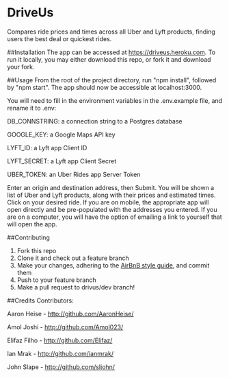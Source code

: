 # DriveUs
Compares ride prices and times across all Uber and Lyft products, finding users the best deal or quickest rides.

##Installation
The app can be accessed at https://driveus.heroku.com.  To run it locally, you may either download this repo, or fork it and download your fork.

##Usage
From the root of the project directory, run "npm install", followed by "npm start".  The app should now be accessible at localhost:3000.  

You will need to fill in the environment variables in the .env.example file, and rename it to .env:

DB_CONNSTRING: a connection string to a Postgres database

GOOGLE_KEY: a Google Maps API key

LYFT_ID: a Lyft app Client ID

LYFT_SECRET: a Lyft app Client Secret

UBER_TOKEN: an Uber Rides app Server Token

Enter an origin and destination address, then Submit.  You will be shown a list of Uber and Lyft products, along with their prices and estimated times.  Click on your desired ride.  If you are on mobile, the appropriate app will open directly and be pre-populated with the addresses you entered.  If you are on a computer, you will have the option of emailing a link to yourself that will open the app.

##Contributing
1.  Fork this repo
2.  Clone it and check out a feature branch
3.  Make your changes, adhering to the [AirBnB style guide], and commit them
4.  Push to your feature branch
5.  Make a pull request to drivus/dev branch!

##Credits
Contributors:

Aaron Heise  -  http://github.com/AaronHeise/

Amol Joshi  -  http://github.com/Amol023/

Elifaz Filho  -  http://github.com/Elifaz/

Ian Mrak  -  http://github.com/ianmrak/

John Slape  -  http://github.com/sljohn/

[AirBnB style guide]: https://github.com/airbnb/javascript
